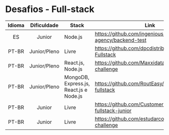 # Desafios - Full-stack

Idioma | Dificuldade | Stack | Link
:---:|:---:|---|---
ES | Junior | Node.js | https://github.com/ingenious-agency/backend-test  
PT-BR | Junior/Pleno | Livre | https://github.com/dpcdistribuidor/Desafio-Fullstack
PT-BR | Junior/Pleno | React.js, Node.js | https://github.com/Maxxidata/fullstack-challenge
PT-BR | Junior/Pleno | MongoDB, Express.js, React.js e Node.js | https://github.com/RoutEasy/challenge-fullstack
PT-BR | Junior | Livre | https://github.com/CustomerX-CX/desafio-fullstack-junior
PT-BR | Junior | Livre | https://github.com/estudarcomvoce/fullstack-challenge
